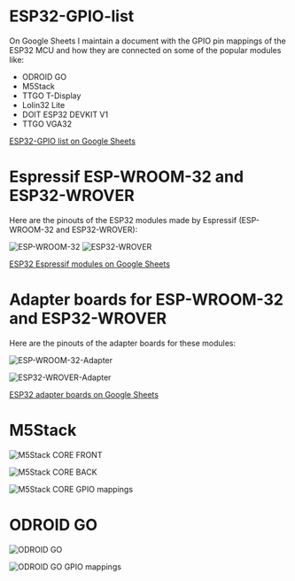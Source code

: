 # ESP32-GPIO-list

On Google Sheets I maintain a document with the GPIO pin mappings of the ESP32 MCU and how they are connected on some of the popular modules like:
- ODROID GO
- M5Stack
- TTGO T-Display
- Lolin32 Lite
- DOIT ESP32 DEVKIT V1
- TTGO VGA32

[ESP32-GPIO list on Google Sheets](https://docs.google.com/spreadsheets/d/1YNM0ygJRb-AnxUBC7ivR3uWTbxw-iHu1eqr2sKyIV5o/edit?usp=sharing)

# Espressif ESP-WROOM-32 and ESP32-WROVER

Here are the pinouts of the ESP32 modules made by Espressif (ESP-WROOM-32 and ESP32-WROVER):

![ESP-WROOM-32](https://raw.githubusercontent.com/beNative/ESP32-GPIO-list/main/images/ESP-WROOM32.png)
![ESP32-WROVER](https://raw.githubusercontent.com/beNative/ESP32-GPIO-list/main/images/ESP32-WROVER.png)

[ESP32 Espressif modules on Google Sheets](https://docs.google.com/spreadsheets/d/1YUnQfJvdDMdRCu7VHqtJBmLtFFmX27PLtTgcogA0_5w/edit?usp=sharing)

# Adapter boards for ESP-WROOM-32 and ESP32-WROVER

Here are the pinouts of the adapter boards for these modules:

![ESP-WROOM-32-Adapter](https://raw.githubusercontent.com/beNative/ESP32-GPIO-list/main/images/ESP-WROOM32-Adapter.png)

![ESP32-WROVER-Adapter](https://raw.githubusercontent.com/beNative/ESP32-GPIO-list/main/images/ESP32-WROVER-Adapter.png)

[ESP32 adapter boards on Google Sheets](https://docs.google.com/spreadsheets/d/1pfcyDsA-za32Rq5lNlfk5DdaT3g35VYemNeNMLWb6TQ/edit?usp=sharing)

# M5Stack

![M5Stack CORE FRONT](https://raw.githubusercontent.com/beNative/ESP32-GPIO-list/main/images/M5Stack-CORE-FRONT.png)

![M5Stack CORE BACK](https://raw.githubusercontent.com/beNative/ESP32-GPIO-list/main/images/M5Stack-CORE-BACK.png)

![M5Stack CORE GPIO mappings](https://raw.githubusercontent.com/beNative/ESP32-GPIO-list/main/images/M5Stack-CORE-GPIO-mappings.png)

# ODROID GO

![ODROID GO](https://raw.githubusercontent.com/beNative/ESP32-GPIO-list/main/images/ODROID-GO.png)

![ODROID GO GPIO mappings](https://raw.githubusercontent.com/beNative/ESP32-GPIO-list/main/images/ODROID-GO-GPIO-mappings.png)
